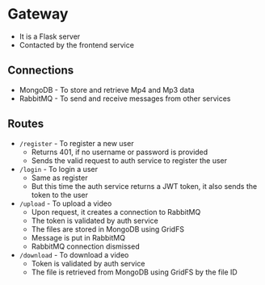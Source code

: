 # Gateway

- It is a Flask server
- Contacted by the frontend service
  
## Connections

- MongoDB - To store and retrieve Mp4 and Mp3 data
- RabbitMQ - To send and receive messages from other services

## Routes

- `/register` - To register a new user
  - Returns 401, if no username or password is provided
  - Sends the valid request to auth service to register the user
- `/login` - To login a user
  - Same as register
  - But this time the auth service returns a JWT token, it also sends the token to the user
- `/upload` - To upload a video
  - Upon request, it creates a connection to RabbitMQ
  - The token is validated by auth service
  - The files are stored in MongoDB using GridFS
  - Message is put in RabbitMQ
  - RabbitMQ connection dismissed
- `/download` - To download a video
  - Token is validated by auth service
  - The file is retrieved from MongoDB using GridFS by the file ID
